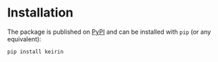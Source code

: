 # Installation

The package is published on [PyPI](https://pypi.org/project/keirin/) and can be installed with `pip` (or any equivalent):

```bash
pip install keirin
```
